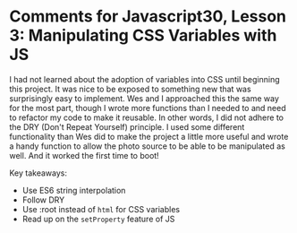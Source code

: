 # Comments for Javascript30, Lesson 3: Manipulating CSS Variables with JS

I had not learned about the adoption of variables into CSS until beginning this project. It was nice to be exposed to something new that was surprisingly easy to implement. Wes and I approached this the same way for the most part, though I wrote more functions than I needed to and need to refactor my code to make it reusable. In other words, I did not adhere to the DRY (Don't Repeat Yourself) principle. I used some different functionality than Wes did to make the project a little more useful and wrote a handy function to allow the photo source to be able to be manipulated as well. And it worked the first time to boot!

Key takeaways:
- Use ES6 string interpolation
- Follow DRY
- Use :root instead of `html` for CSS variables
- Read up on the `setProperty` feature of JS
